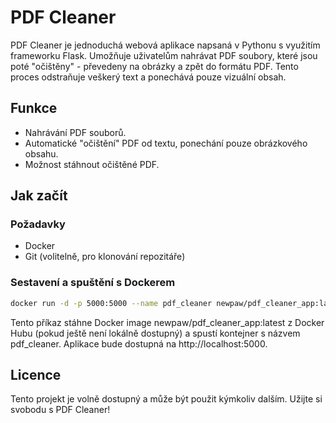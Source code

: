 # PDF Cleaner

PDF Cleaner je jednoduchá webová aplikace napsaná v Pythonu s využitím frameworku Flask. Umožňuje uživatelům nahrávat PDF soubory, které jsou poté "očištěny" - převedeny na obrázky a zpět do formátu PDF. Tento proces odstraňuje veškerý text a ponechává pouze vizuální obsah.

## Funkce

- Nahrávání PDF souborů.
- Automatické "očištění" PDF od textu, ponechání pouze obrázkového obsahu.
- Možnost stáhnout očištěné PDF.

## Jak začít

### Požadavky

- Docker
- Git (volitelně, pro klonování repozitáře)

### Sestavení a spuštění s Dockerem

```bash
docker run -d -p 5000:5000 --name pdf_cleaner newpaw/pdf_cleaner_app:latest
```
Tento příkaz stáhne Docker image newpaw/pdf_cleaner_app:latest z Docker Hubu (pokud ještě není lokálně dostupný) a spustí kontejner s názvem pdf_cleaner. Aplikace bude dostupná na http://localhost:5000.

## Licence
Tento projekt je volně dostupný a může být použit kýmkoliv dalším. Užijte si svobodu s PDF Cleaner!
